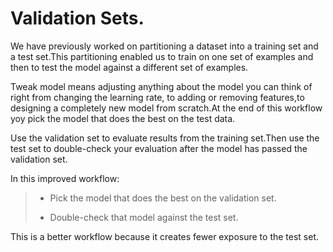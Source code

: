 # Validation Sets.
We have previously worked on partitioning a dataset into a training set and a test set.This partitioning enabled  us to train on one set of examples and then to test the model against a different set of examples.

Tweak model means adjusting anything about the model you can think of right from changing the learning rate, to adding or removing features,to designing a completely new model from scratch.At the end of this workflow yoy pick the model that does the best on the test data.

Use the validation set to evaluate results from the training set.Then use the test set to double-check your evaluation after the model has passed the validation set.

In this improved workflow:
>- Pick the model that does the best on the validation set.
>
>- Double-check that model against the test set.

This is a better workflow because it creates fewer exposure to the test set.